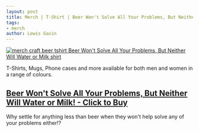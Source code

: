 ```yaml
---
layout: post
title: Merch | T-Shirt | Beer Won't Solve All Your Problems, But Neither Will Water or Milk!
tags:
- merch 
author: Lewis Gavin
---
```


[![merch craft beer tshirt Beer Won't Solve All Your Problems, But Neither Will Water or Milk shirt](https://ih0.redbubble.net/image.723934482.7491/lrs,x1900,heather_grey_lightweight_raglan_sweatshirt,front,man-c,185,130,1000,1000-bg,f8f8f8.jpg)](https://www.redbubble.com/people/lewisdgavin/works/36307491-beer-wont-solve-all-your-problems-but-neither-will-water-or-milk?asc=u&p=lightweight-raglan-sweatshirt#&gid=1&pid=1)

T-Shirts, Mugs, Phone cases and more available for both men and women in a range of colours.

## [Beer Won't Solve All Your Problems, But Neither Will Water or Milk! - Click to Buy](https://www.redbubble.com/people/lewisdgavin/works/36307491-beer-wont-solve-all-your-problems-but-neither-will-water-or-milk?asc=u&p=lightweight-raglan-sweatshirt#&gid=1&pid=1)

Why settle for anything less than beer when they won't help solve any of your problems either!?